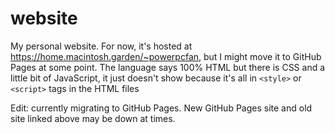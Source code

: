 # website
My personal website. For now, it's hosted at https://home.macintosh.garden/~powerpcfan, but I might move it to GitHub Pages at some point. 
The language says 100% HTML but there is CSS and a little bit of JavaScript, it just doesn't show because it's all in `<style>` or `<script>` tags in the HTML files

Edit: currently migrating to GitHub Pages. New GitHub Pages site and old site linked above may be down at times.

